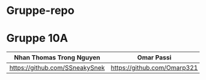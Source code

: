 # Gruppe-repo
<h1>Gruppe 10A</h1>

|Nhan Thomas Trong Nguyen| Omar Passi  | Samet Demirezen | Håkon Hervold | Anastasia Katanova | Sander Halvorsen |
| ----------- | ------------- | ------------- | ----------------- | -----------------| -------------- |
| https://github.com/SSneakySnek | https://github.com/Omarp321 | https://github.com/sametdemirezen | https://github.com/hakonfly | https://github.com/anastasiak111 | https://github.com/Sanderhalvors1 |
